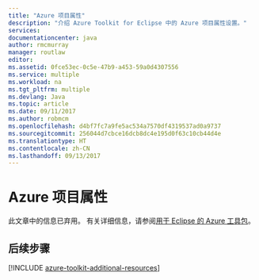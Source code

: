```yaml
---
title: "Azure 项目属性"
description: "介绍 Azure Toolkit for Eclipse 中的 Azure 项目属性设置。"
services: 
documentationcenter: java
author: rmcmurray
manager: routlaw
editor: 
ms.assetid: 0fce53ec-0c5e-47b9-a453-59a0d4307556
ms.service: multiple
ms.workload: na
ms.tgt_pltfrm: multiple
ms.devlang: Java
ms.topic: article
ms.date: 09/11/2017
ms.author: robmcm
ms.openlocfilehash: d4bf7fc7a9fe5ac534a7570df4319537ad0a9737
ms.sourcegitcommit: 256044d7cbce16dcb8dc4e195d0f63c10cb44d4e
ms.translationtype: HT
ms.contentlocale: zh-CN
ms.lasthandoff: 09/13/2017
---
```

# <a name="azure-project-properties"></a>Azure 项目属性

此文章中的信息已弃用。 有关详细信息，请参阅[用于 Eclipse 的 Azure 工具包](azure-toolkit-for-eclipse.md)。

## <a name="next-steps"></a>后续步骤

[!INCLUDE [azure-toolkit-additional-resources](../includes/azure-toolkit-additional-resources.md)]

